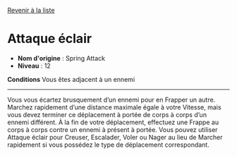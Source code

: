 [Revenir à la liste](..)

# Attaque éclair

 * **Nom d'origine** : Spring Attack
 * **Niveau** : 12


<p><strong>Conditions</strong> Vous êtes adjacent à un ennemi</p>
<hr>
<p>Vous vous écartez brusquement d’un ennemi pour en Frapper un autre. Marchez rapidement d’une distance maximale égale à votre Vitesse, mais vous devez terminer ce déplacement à portée de corps à corps d’un ennemi différent. À la fin de votre déplacement, effectuez une Frappe au corps à corps contre un ennemi à présent à portée. Vous pouvez utiliser Attaque éclair pour Creuser, Escalader, Voler ou Nager au lieu de Marcher rapidement si vous possédez le type de déplacement correspondant.</p>